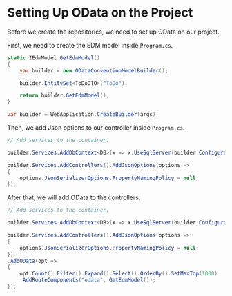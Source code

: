 # Setting Up OData on the Project

Before we create the repositories, we need to set up OData on our project.

First, we need to create the EDM model inside ```Program.cs```.

``` cs hl_lines="1-8"
static IEdmModel GetEdmModel()
{
    var builder = new ODataConventionModelBuilder();

    builder.EntitySet<ToDoDTO>("ToDo");

    return builder.GetEdmModel();
}

var builder = WebApplication.CreateBuilder(args);

```

Then, we add Json options to our controller inside ```Program.cs```.

``` cs hl_lines="5-9"
// Add services to the container.

builder.Services.AddDbContext<DB>(x => x.UseSqlServer(builder.Configuration.GetConnectionString("SQLServer")));

builder.Services.AddControllers().AddJsonOptions(options =>
{
    options.JsonSerializerOptions.PropertyNamingPolicy = null;
});
```

After that, we will add OData to the controllers.

``` cs hl_lines="9-14"
// Add services to the container.

builder.Services.AddDbContext<DB>(x => x.UseSqlServer(builder.Configuration.GetConnectionString("SQLServer")));

builder.Services.AddControllers().AddJsonOptions(options =>
{
    options.JsonSerializerOptions.PropertyNamingPolicy = null;
})
.AddOData(opt =>
{
    opt.Count().Filter().Expand().Select().OrderBy().SetMaxTop(1000)
    .AddRouteComponents("odata", GetEdmModel());
});
```